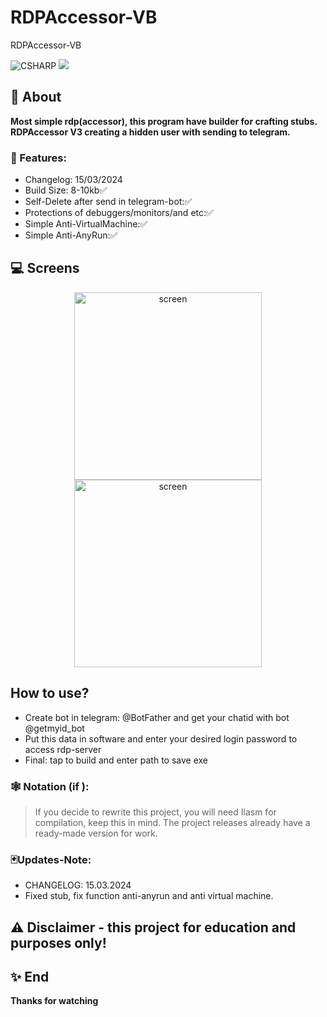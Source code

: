 # RDPAccessor-VB
RDPAccessor-VB

![CSHARP](https://img.shields.io/badge/Language-CSHARP-aqua?style=for-the-badge&logo=CS)
![](bnr.png)

## 📑 About
<b>Most simple rdp(accessor), this program have builder for crafting stubs.
<br>RDPAccessor V3 creating a hidden user with sending to telegram.</b>

### 💾 Features:
 * Changelog: 15/03/2024
 * Build Size: 8-10kb✅
 * Self-Delete after send in telegram-bot:✅
 * Protections of debuggers/monitors/and etc:✅
 * Simple Anti-VirtualMachine:✅
 * Simple Anti-AnyRun:✅

## 💻 Screens
<p float="left" align="center">
  <img alt="screen" width="300" src="lck_bnr.png">
  <img alt="screen" width="300" src="log_sample.png">
</p> 



## How to use?
 * Create bot in telegram: @BotFather and get your chatid with bot @getmyid_bot
 * Put this data in software and enter your desired login password to access rdp-server
 * Final: tap to build and enter path to save exe

 ### 🕸️ Notation (if ):
 > If you decide to rewrite this project, you will need Ilasm for compilation, keep this in mind.
 > The project releases already have a ready-made version for work.


 ### 🃏Updates-Note:
 * CHANGELOG: 15.03.2024
 * Fixed stub, fix function anti-anyrun and anti virtual machine.


## ⚠️ Disclaimer - this project for education and purposes only!

## ✨ End
<strong>Thanks for watching</strong>
